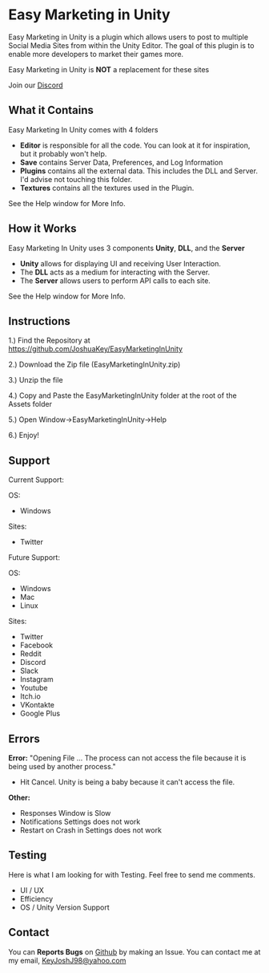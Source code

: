 # Easy Marketing in Unity
Easy Marketing in Unity is a plugin which allows users to post to multiple Social Media Sites from within the Unity Editor. 
The goal of this plugin is to enable more developers to market their games more.

Easy Marketing in Unity is **NOT** a replacement for these sites

Join our [Discord](https://discord.gg/kutnBvh)

## What it Contains
Easy Marketing In Unity comes with 4 folders

* **Editor** is responsible for all the code. You can look at it for inspiration, but it probably won't help.
* **Save** contains Server Data, Preferences, and Log Information
* **Plugins** contains all the external data. This includes the DLL and Server. I'd advise not touching this folder.
* **Textures** contains all the textures used in the Plugin.

See the Help window for More Info.

## How it Works
Easy Marketing In Unity uses 3 components **Unity**, **DLL**, and the **Server**
* **Unity** allows for displaying UI and receiving User Interaction.
* The **DLL** acts as a medium for interacting with the Server.
* The **Server** allows users to perform API calls to each site.

See the Help window for More Info.

## Instructions
1.) Find the Repository at https://github.com/JoshuaKey/EasyMarketingInUnity

2.) Download the Zip file (EasyMarketingInUnity.zip)

3.) Unzip the file

4.) Copy and Paste the EasyMarketingInUnity folder at the root of the Assets folder

5.) Open Window->EasyMarketingInUnity->Help

6.) Enjoy!

## Support
Current Support:

OS:
* Windows

Sites:
* Twitter

Future Support:

OS:
* Windows
* Mac
* Linux

Sites:
* Twitter
* Facebook
* Reddit
* Discord
* Slack
* Instagram
* Youtube
* Itch&#46;io
* VKontakte
* Google Plus

## Errors
**Error:** "Opening File ... The process can not access the file because it is being used by another process."
* Hit Cancel. Unity is being a baby because it can't access the file.

**Other:**	
* Responses Window is Slow
* Notifications Settings does not work
* Restart on Crash in Settings does not work

## Testing
Here is what I am looking for with Testing. Feel free to send me comments.

* UI / UX 
* Efficiency
* OS / Unity Version Support

## Contact
You can **Reports Bugs** on [Github](https://github.com/JoshuaKey/EasyMarketingInUnity) by making an Issue.
You can contact me at my email, KeyJoshJ98@yahoo.com

